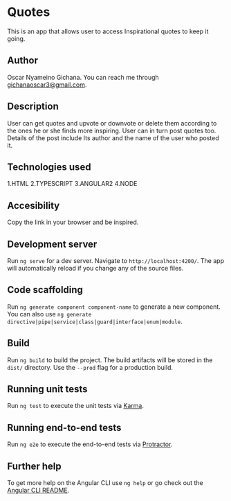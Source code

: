 

# Quotes

This is an app that allows user to access Inspirational quotes to keep it going.

## Author

Oscar Nyameino Gichana. You can reach me through gichanaoscar3@gmail.com.

## Description

User can get quotes and upvote or downvote or delete them according to the ones he or she finds more inspiring. User can in turn post quotes too. Details of the post include Its author and the name of the user who posted it.

## Technologies used

1.HTML 2.TYPESCRIPT 3.ANGULAR2 4.NODE

## Accesibility

Copy the link  in your browser and be inspired.

## Development server

Run `ng serve` for a dev server. Navigate to `http://localhost:4200/`. The app will automatically reload if you change any of the source files.

## Code scaffolding

Run `ng generate component component-name` to generate a new component. You can also use `ng generate directive|pipe|service|class|guard|interface|enum|module`.

## Build

Run `ng build` to build the project. The build artifacts will be stored in the `dist/` directory. Use the `--prod` flag for a production build.

## Running unit tests

Run `ng test` to execute the unit tests via [Karma](https://karma-runner.github.io).

## Running end-to-end tests

Run `ng e2e` to execute the end-to-end tests via [Protractor](http://www.protractortest.org/).

## Further help

To get more help on the Angular CLI use `ng help` or go check out the [Angular CLI README](https://github.com/angular/angular-cli/blob/master/README.md).
